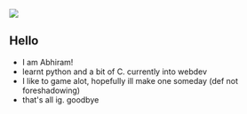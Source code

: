   ![](https://komarev.com/ghpvc/?username=geckguy&color=blueviolet)
 ## Hello
-  I am Abhiram!
- learnt python and a bit of C. currently into webdev
- I like to game alot, hopefully ill make one someday (def not foreshadowing)
- that's all ig. goodbye
